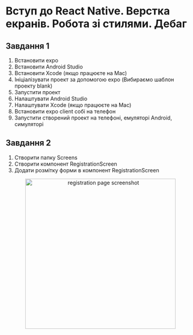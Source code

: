# Вступ до React Native. Верстка екранів. Робота зі стилями. Дебаг

## Завдання 1

1. Встановити expo
2. Встановити Android Studio
3. Встановити Xcode (якщо працюєте на Mac)
4. Ініціалізувати проект за допомогою expo (Вибираємо шаблон проекту blank)
5. Запустити проект
6. Налаштувати Android Studio
7. Налаштувати Xcode (якщо працюєте на Mac)
8. Встановити expo client собі на телефон
9. Запустити створений проект на телефоні, емуляторі Android, симуляторі

## Завдання 2

1. Створити папку Screens
2. Створити компонент RegistrationScreen
3. Додати розмітку форми в компонент RegistrationScreen

<p align="center">
 <img width="400px" src="@/assets/previews/registration.png" alt="registration page screenshot"/>
</p>
